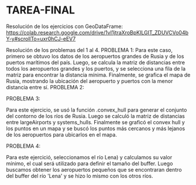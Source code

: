 # TAREA-FINAL

Resolución de los ejercicios con GeoDataFrame:                             
https://colab.research.google.com/drive/1vI1jtraXroBpKILGIT_ZDUVCVo04bY-y#scrollTo=uxr0hCJ-eEV7

Resolución de los problemas del 1 al 4.
PROBLEMA 1: Para este caso, primero se obtuvo los datos de los aeropuertos grandes de Rusia y de los puertos marítimos del país. Luego, se calcula la matriz de distancias entre todos los aeropuertos grandes y los puertos, y se selecciona una fila de la matriz para encontrar la distancia mínima. Finalmente, se grafica el mapa de Rusia, mostrando la ubicación del aeropuerto y puertos con la menor distancia entre sí.
PROBLEMA 2:




PROBLEMA 3:

Para este ejercicio, se usó la función .convex_hull para generar el conjunto del contorno de los ríos de Rusia. Luego se calculó la matriz de distancias entre largeAirports y systems_hulls. Finalmente se graficó el convex hull y los puntos en un mapa y se buscó los puntos más cercanos y más lejanos de los aeropuertos para ubicarlos en el mapa.

PROBLEMA 4:

Para este ejercició, seleccionamos el río Lena) y calculamos su valor mínimo, el cual será utilizado para definir el tamaño del buffer. Luego buscamos obtener los aeropuertos pequeños que se encontraran dentro del buffer del río 'Lena' y se hizo lo mismo con los otros ríos.
